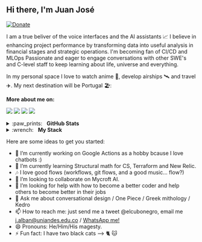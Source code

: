 ## Hi there, I'm Juan José 
[![Donate](https://img.shields.io/badge/Donate-PayPal-green.svg)](https://www.paypal.com/cgi-bin/webscr?cmd=_s-xclick&hosted_button_id=FNAY6F3S6LXAU)

I am a true beliver of the voice interfaces and the AI assistants :chart_with_upwards_trend:
I believe in enhancing project performance by transforming data into useful analysis in financial stages and strategic operations.
I'm becoming fan of CI/CD and MLOps
Passionate and eager to engage conversations with other SWE's and C-level staff to keep learning about life, universe and everything.

In my personal space I love to watch anime 🐉, develop airships 🛰️ and travel ✈️. My next destination will be Portugal 🏖️:

**More about me on:**

[<img src="https://img.shields.io/badge/linkedin-%230077B5.svg?&style=for-the-badge&logo=linkedin&logoColor=white"/>](https://www.linkedin.com/in/elcubonegro/)
[<img src="https://img.shields.io/badge/medium-%2312100E.svg?&style=for-the-badge&logo=medium&logoColor=white"/>](https://medium.com/@elcubonegro)
[<img src="https://img.shields.io/badge/twitter-%231DA1F2.svg?&style=for-the-badge&logo=twitter&logoColor=white"/>](https://twitter.com/elcubonegro)
[<img src="https://img.shields.io/badge/instagram-%23833AB4.svg?&style=for-the-badge&logo=instagram&logoColor=white"/>](https://www.instagram.com/gieutera/)

<details>
  <summary>:paw_prints:&nbsp;&nbsp;&nbsp;<b>GitHub Stats</b></summary>
  <br/>
  <p align='center'>
	  <a href="#"><img src="https://github-readme-stats.vercel.app/api?username=elcubonegro&show_icons=true&count_private=true&theme=dark" width="360"></a>
	  <a href="#"><img src="https://github-readme-streak-stats.herokuapp.com/?user=elcubonegro&theme=dark" width="360"></a>

   </p>  
</details>

<details>
	<summary>:wrench:&nbsp;&nbsp;&nbsp;<b>My Stack</b></summary>
	<br/>
 
![Python](https://img.shields.io/badge/-Python-05122A?style=flat&logo=python)&nbsp;
![JavaScript](https://img.shields.io/badge/-JavaScript-05122A?style=flat&logo=javascript)&nbsp;
![Java](https://img.shields.io/badge/-Java-05122A?style=flat&logo=Java&logoColor=FFA518)&nbsp;
![C](https://img.shields.io/badge/-C-05122A?style=flat&logo=C&logoColor=A8B9CC)&nbsp;
![Node.js](https://img.shields.io/badge/-Node.js-05122A?style=flat&logo=node.js)&nbsp;
![Django](https://img.shields.io/badge/-Django-05122A?style=flat&logo=django&logoColor=092E20)&nbsp;
![Bootstrap](https://img.shields.io/badge/-Bootstrap-05122A?style=flat&logo=bootstrap&logoColor=563D7C)\
![HTML](https://img.shields.io/badge/-HTML-05122A?style=flat&logo=HTML5)&nbsp;
![CSS](https://img.shields.io/badge/-CSS-05122A?style=flat&logo=CSS3&logoColor=1572B6)&nbsp;
![Git](https://img.shields.io/badge/-Git-05122A?style=flat&logo=git)&nbsp;
![GitHub](https://img.shields.io/badge/-GitHub-05122A?style=flat&logo=github)&nbsp;
![Markdown](https://img.shields.io/badge/-Markdown-05122A?style=flat&logo=markdown)\
![Visual Studio Code](https://img.shields.io/badge/-Visual%20Studio%20Code-05122A?style=flat&logo=visual-studio-code&logoColor=007ACC)&nbsp;
![Eclipse](https://img.shields.io/badge/-Eclipse-05122A?style=flat&logo=eclipse-ide&logoColor=2C2255)\
![Illustrator](https://img.shields.io/badge/-Illustrator-05122A?style=flat&logo=adobe-illustrator)&nbsp;
![Pandas](https://img.shields.io/badge/-Pandas-05122A?style=flat&logo=pandas&logoColor=2C2255)\
![TensorFlow](https://img.shields.io/badge/-TensorFlow-05122A?style=flat&logo=tensorflow)&nbsp;
![Spark](https://img.shields.io/badge/-Spark-05122A?style=flat&logo=spark)&nbsp;
</details>


Here are some ideas to get you started:

- 🔭 I’m currently working on Google Actions as a hobby bcause I love chatbots :)
- 🌱 I’m currently learning Structural math for CS, Terraform and New Relic.
- 🎶 I love good flows (workflows, git flows, and a good music... flow?)
- 👯 I’m looking to collaborate on Mycroft AI.
- 🤔 I’m looking for help with how to become a better coder and help others to become better in their jobs
- 💬 Ask me about conversational design / One Piece / Greek mithology / Kedro
- 📫 How to reach me: just send me a tweet @elcubonegro, email me j.alban@uniandes.edu.co / [WhatsApp me!](https://api.whatsapp.com/send?phone=+573058121437)
- 😄 Pronouns: He/Him/His magesty.
- ⚡ Fun fact: I have two black cats --> 🐈 🐱
